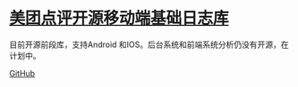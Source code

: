 # [美团点评开源移动端基础日志库](https://juejin.im/post/5bbffdece51d450e78266258)


目前开源前段库，支持Android 和IOS。后台系统和前端系统分析仍没有开源，在计划中。

[GitHub](https://github.com/Meituan-Dianping/Logan)

